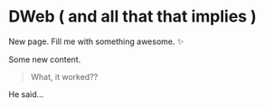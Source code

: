 DWeb ( and all that that implies )
==================================

New page. Fill me with something awesome. ✨

Some new content.

> What, it worked??

He said…
